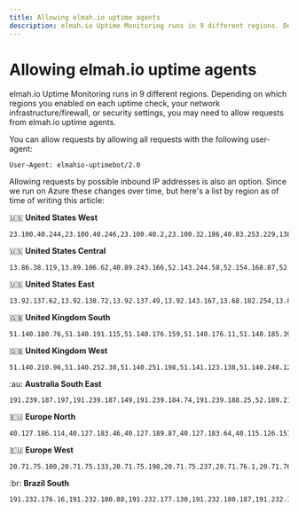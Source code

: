 ```yaml
---
title: Allowing elmah.io uptime agents
description: elmah.io Uptime Monitoring runs in 9 different regions. Depending on which regions you enabled, your security settings may need some tweaks.
---
```


# Allowing elmah.io uptime agents

elmah.io Uptime Monitoring runs in 9 different regions. Depending on which regions you enabled on each uptime check, your network infrastructure/firewall, or security settings, you may need to allow requests from elmah.io uptime agents.

You can allow requests by allowing all requests with the following user-agent:

```
User-Agent: elmahio-uptimebot/2.0
```

Allowing requests by possible inbound IP addresses is also an option. Since we run on Azure these changes over time, but here's a list by region as of time of writing this article:

:us: **United States West**

```
23.100.40.244,23.100.40.246,23.100.40.2,23.100.32.186,40.83.253.229,138.91.92.9,138.91.172.82,138.91.230.36,138.91.228.104,23.100.46.198,40.112.243.45,20.190.0.233,20.190.1.8,20.190.1.21,20.190.1.32,20.190.1.42,20.190.1.61,20.190.1.72,20.190.0.33,20.190.1.162,20.190.1.177,20.190.1.187,20.190.1.191,52.149.26.109,52.149.26.223,52.149.26.248,52.149.27.21,52.149.27.137,52.149.28.241,51.143.61.29,52.137.93.170,52.149.29.95,52.149.29.238,52.149.30.76,52.149.30.96,20.190.1.217,20.190.2.43,20.190.2.66,52.143.80.96,52.156.145.74,52.156.145.106
```

:us: **United States Central**

```
13.86.38.119,13.89.106.62,40.89.243.166,52.143.244.58,52.154.168.87,52.154.169.9,52.154.169.57,52.154.169.86,52.154.169.106,52.154.169.204,52.154.170.25,52.154.170.83,52.154.170.158,52.154.171.81,52.154.171.88,52.154.173.21,40.89.244.137,52.154.173.79,52.154.173.101,52.154.173.180,52.154.174.243,52.154.175.58,52.154.240.147,52.154.240.170,52.154.241.97,52.154.241.132,52.154.241.246,52.154.43.251,52.154.44.21,52.154.44.95
```

:us: **United States East**

```
13.92.137.62,13.92.138.72,13.92.137.49,13.92.143.167,13.68.182.254,13.82.23.172,13.82.23.182,13.82.18.16,13.82.18.62,13.92.139.214,40.71.11.179,52.247.85.151,52.247.85.207,52.247.85.217,52.247.85.218,52.247.85.228,52.247.85.242,52.247.74.244,52.247.75.195,52.247.76.11,52.247.76.21,52.247.76.72,52.247.76.155,52.247.85.252,52.247.86.14,52.247.86.22,52.167.77.53,52.177.247.146,52.184.204.69,20.49.97.1
```

:gb: **United Kingdom South**

```
51.140.180.76,51.140.191.115,51.140.176.159,51.140.176.11,51.140.185.39,51.140.177.87,51.140.185.119,51.140.188.39,51.140.188.241,51.140.183.68,51.140.184.173
```

:gb: **United Kingdom West**

```
51.140.210.96,51.140.252.30,51.140.251.198,51.141.123.138,51.140.248.129,51.140.252.164,51.140.248.213,52.142.164.59,51.140.248.195,51.140.250.153
```

:au: **Australia South East**

```
191.239.187.197,191.239.187.149,191.239.184.74,191.239.188.25,52.189.210.149,52.189.209.158,52.189.215.220,52.189.208.40,40.127.95.32,40.115.76.80,40.115.76.83,40.115.76.93,40.115.76.94,40.115.76.101,40.115.76.109,40.115.76.129,40.115.76.143,191.239.188.11,13.77.50.103
```

:eu: **Europe North**

```
40.127.186.114,40.127.183.46,40.127.189.87,40.127.183.64,40.115.126.151,137.135.216.255,40.85.101.214,40.85.101.216,40.85.101.219,40.127.139.252,13.69.228.38
```

:eu: **Europe West**

```
20.71.75.100,20.71.75.133,20.71.75.198,20.71.75.237,20.71.76.1,20.71.76.23,20.71.76.57,20.71.76.171,20.71.76.196,20.71.77.10,20.71.77.83,20.71.77.134,20.71.77.205,20.71.78.20,20.71.78.208,20.71.78.243,20.71.79.77,20.71.79.165,20.71.79.228,20.73.232.14,20.73.232.51,20.73.232.121,20.73.232.130,20.73.232.163,20.73.232.186,20.73.232.217,20.73.232.241,20.73.132.133,20.73.132.167,20.73.133.173
```

:br: **Brazil South**

```
191.232.176.16,191.232.180.88,191.232.177.130,191.232.180.187,191.232.179.236,191.232.177.40,191.232.180.122
```